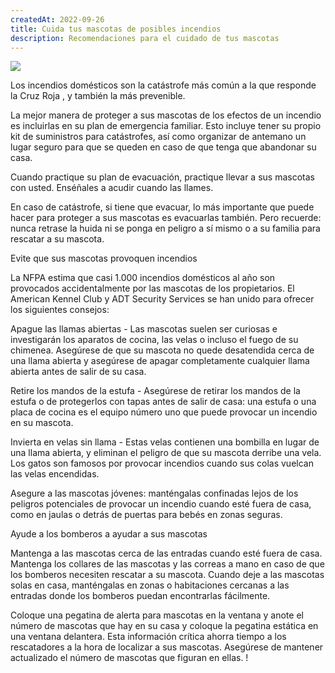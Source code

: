 ```yaml
---
createdAt: 2022-09-26
title: Cuida tus mascotas de posibles incendios
description: Recomendaciones para el cuidado de tus mascotas
---
```

![](/img/1537187650_archive_1_portada_rz1250.jpg)

Los incendios domésticos son la catástrofe más común a la que responde la Cruz Roja , y también la más prevenible.

La mejor manera de proteger a sus mascotas de los efectos de un incendio es incluirlas en su plan de emergencia familiar. Esto incluye tener su propio kit de suministros para catástrofes, así como organizar de antemano un lugar seguro para que se queden en caso de que tenga que abandonar su casa.

Cuando practique su plan de evacuación, practique llevar a sus mascotas con usted. Enséñales a acudir cuando las llames.

En caso de catástrofe, si tiene que evacuar, lo más importante que puede hacer para proteger a sus mascotas es evacuarlas también. Pero recuerde: nunca retrase la huida ni se ponga en peligro a sí mismo o a su familia para rescatar a su mascota.

Evite que sus mascotas provoquen incendios

La NFPA estima que casi 1.000 incendios domésticos al año son provocados accidentalmente por las mascotas de los propietarios. El American Kennel Club y ADT Security Services se han unido para ofrecer los siguientes consejos:

Apague las llamas abiertas - Las mascotas suelen ser curiosas e investigarán los aparatos de cocina, las velas o incluso el fuego de su chimenea. Asegúrese de que su mascota no quede desatendida cerca de una llama abierta y asegúrese de apagar completamente cualquier llama abierta antes de salir de su casa.

Retire los mandos de la estufa - Asegúrese de retirar los mandos de la estufa o de protegerlos con tapas antes de salir de casa: una estufa o una placa de cocina es el equipo número uno que puede provocar un incendio en su mascota.

Invierta en velas sin llama - Estas velas contienen una bombilla en lugar de una llama abierta, y eliminan el peligro de que su mascota derribe una vela. Los gatos son famosos por provocar incendios cuando sus colas vuelcan las velas encendidas.

Asegure a las mascotas jóvenes: manténgalas confinadas lejos de los peligros potenciales de provocar un incendio cuando esté fuera de casa, como en jaulas o detrás de puertas para bebés en zonas seguras.

Ayude a los bomberos a ayudar a sus mascotas

Mantenga a las mascotas cerca de las entradas cuando esté fuera de casa. Mantenga los collares de las mascotas y las correas a mano en caso de que los bomberos necesiten rescatar a su mascota. Cuando deje a las mascotas solas en casa, manténgalas en zonas o habitaciones cercanas a las entradas donde los bomberos puedan encontrarlas fácilmente.

Coloque una pegatina de alerta para mascotas en la ventana y anote el número de mascotas que hay en su casa y coloque la pegatina estática en una ventana delantera. Esta información crítica ahorra tiempo a los rescatadores a la hora de localizar a sus mascotas. Asegúrese de mantener actualizado el número de mascotas que figuran en ellas.
!